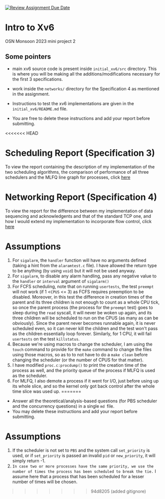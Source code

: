 [![Review Assignment Due Date](https://classroom.github.com/assets/deadline-readme-button-24ddc0f5d75046c5622901739e7c5dd533143b0c8e959d652212380cedb1ea36.svg)](https://classroom.github.com/a/DLipn7os)
# Intro to Xv6
OSN Monsoon 2023 mini project 2

## Some pointers
- main xv6 source code is present inside `initial_xv6/src` directory. This is where you will be making all the additions/modifications necessary for the first 3 specifications. 
- work inside the `networks/` directory for the Specification 4 as mentioned in the assignment.
- Instructions to test the xv6 implementations are given in the `initial_xv6/README.md` file. 

- You are free to delete these instructions and add your report before submitting. 

<<<<<<< HEAD
# Scheduling Report (Specification 3)

To view the report containing the description of my implementation of the two scheduling algorithms, the comparison of performance of all three schedulers and the MLFQ line graph for processes, click [here](/initial-xv6/README.md)

# Networking Report (Specification 4)

To view the report for the difference between my implementation of data sequencing and acknowledgents and that of the standard TCP one, and how I would extend my implementation to incorporate flow control, click [here](/networks/README.md)

# Assumptions
1. For `sigalarm`, the `handler` function will have no arguments defined (taking a hint from the `alaramtest.c` file). I have allowed the return type to be anything (by using `void`) but it will not be used anyway.
2. For `sigalarm`, to disable any alarm handling, pass any negative value to the `handler` or `interval` argument of `sigalarm()`
3. For FCFS scheduling, note that on running `usertests`, the test `preempt` will not work (if 1 <`CPUS` <= 3) as FCFS requires preemption to be disabled. Moreover, in this test the difference in creation times of the parent and its three children is not enough to count as a whole CPU tick, so once the parent process (the process for the `preempt` test) goes to sleep during the `read` syscall, it will never be woken up again, and its three children will be scheduled to run on the CPUS (as many as can be obviously). Since the parent never becomes runnable again, it is never scheduled even, so it can never kill the children and the test won't pass as the children essentially loop forever. Similarly, for 1 CPU, it will fail `usertests` on the test `killstatus`.
4. Because we're using macros to change the scheduler, I am using the `touch` command to provide for the `make` command to change the files using those macros, so as to to not have to do a `make clean` before changing the scheduler (or the number of CPUS for that matter).
5. I have modified `proc.c:procdump()` to print the creation time of the process as well, and the priority queue of the process if MLFQ is used as the scheduler.
6. For MLFQ, I also demote a process if it went for I/O, just before using up its whole slice, and so the kernel only got back control after the whole time slice was used up.
=======
- Answer all the theoretical/analysis-based questions (for PBS scheduler and the concurrency questions) in a single `md `file.
- You may delete these instructions and add your report before submitting. 

# Assumptions
1. If the scheduler is not set to `PBS` and the system call `set_priority` is used, or if `set_priority` is passed an invalid `pid` or `new_priority`, it will simply return -1.
2. `In case two or more processes have the same priority, we use the number of times the process has been scheduled to break the tie.` I assume here that a process that has been scheduled for a lesser number of times will be chosen.
>>>>>>> 94d8205 (added gitignore)
